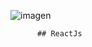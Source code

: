 ![imagen](https://user-images.githubusercontent.com/104821476/180455649-c57066cc-03d8-4666-a743-e2fdd8bb4a30.png)

          ## ReactJs
